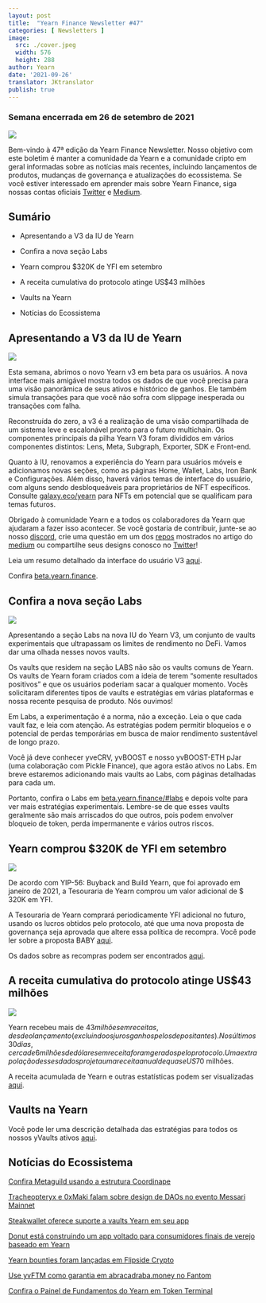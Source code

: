 ```yaml
---
layout: post
title:  "Yearn Finance Newsletter #47"
categories: [ Newsletters ]
image:
  src: ./cover.jpeg
  width: 576
  height: 288
author: Yearn
date: '2021-09-26'
translator: JKtranslator
publish: true
---
```



### Semana encerrada em 26 de setembro de 2021

![](/_posts/_newsletters/Yearn-Finance-Newsletter-47/cover.jpeg?w=880&h=440)

Bem-vindo à 47ª edição da Yearn Finance Newsletter. Nosso objetivo com este boletim é manter a comunidade da Yearn e a comunidade cripto em geral informadas sobre as notícias mais recentes, incluindo lançamentos de produtos, mudanças de governança e atualizações do ecossistema. Se você estiver interessado em aprender mais sobre Yearn Finance, siga nossas contas oficiais [Twitter](https://twitter.com/iearnfinance) e [Medium](https://medium.com/iearn).

## Sumário

- Apresentando a V3 da IU de Yearn

- Confira a nova seção Labs

- Yearn comprou $320K de YFI em setembro

- A receita cumulativa do protocolo atinge US$43 milhões

- Vaults na Yearn

- Notícias do Ecossistema


## Apresentando a V3 da IU de Yearn

![](/_posts/_newsletters/Yearn-Finance-Newsletter-47/image2.jpg)

Esta semana, abrimos o novo Yearn v3 em beta para os usuários. A nova interface mais amigável mostra todos os dados de que você precisa para uma visão panorâmica de seus ativos e histórico de ganhos. Ele também simula transações para que você não sofra com slippage inesperada ou transações com falha.

Reconstruída do zero, a v3 é a realização de uma visão compartilhada de um sistema leve e escalonável pronto para o futuro multichain. Os componentes principais da pilha Yearn V3 foram divididos em vários componentes distintos: Lens, Meta, Subgraph, Exporter, SDK e Front-end.

Quanto à IU, renovamos a experiência do Yearn para usuários móveis e adicionamos novas seções, como as páginas Home, Wallet, Labs, Iron Bank e Configurações. Além disso, haverá vários temas de interface do usuário, com alguns sendo desbloqueáveis para proprietários de NFT específicos. Consulte [galaxy.eco/yearn](https://galaxy.eco/yearn) para NFTs em potencial que se qualificam para temas futuros.

Obrigado à comunidade Yearn e a todos os colaboradores da Yearn que ajudaram a fazer isso acontecer. Se você gostaria de contribuir, junte-se ao nosso [discord](https://discord.gg/8rF374XkXy), crie uma questão em um dos [repos](https://github.com/yearn) mostrados no artigo do [medium](https://medium.com/iearn/yearn-ui-v3-0-a194355bdb1f) ou compartilhe seus designs conosco no [Twitter](https://twitter.com/iearnfinance)!

Leia um resumo detalhado da interface do usuário V3 [aqui](https://medium.com/iearn/yearn-ui-v3-0-a194355bdb1f).

Confira [beta.yearn.finance](https://beta.yearn.finance/).

## Confira a nova seção Labs

![](/_posts/_newsletters/Yearn-Finance-Newsletter-47/image3.jpg)

Apresentando a seção Labs na nova IU do Yearn V3, um conjunto de vaults experimentais que ultrapassam os limites de rendimento no DeFi. Vamos dar uma olhada nesses novos vaults.

Os vaults que residem na seção LABS não são os vaults comuns de Yearn. Os vaults de Yearn foram criados com a ideia de terem “somente resultados positivos” e que os usuários poderiam sacar a qualquer momento. Vocês solicitaram diferentes tipos de vaults e estratégias em várias plataformas e nossa recente pesquisa de produto. Nós ouvimos!

Em Labs, a experimentação é a norma, não a exceção. Leia o que cada vault faz, e leia com atenção. As estratégias podem permitir bloqueios e o potencial de perdas temporárias em busca de maior rendimento sustentável de longo prazo.

Você já deve conhecer yveCRV, yvBOOST e nosso yvBOOST-ETH pJar (uma colaboração com Pickle Finance), que agora estão ativos no Labs. Em breve estaremos adicionando mais vaults ao Labs, com páginas detalhadas para cada um.

Portanto, confira o Labs em [beta.yearn.finance/#labs](https://beta.yearn.finance/#/labs) e depois volte para ver mais estratégias experimentais. Lembre-se de que esses vaults geralmente são mais arriscados do que outros, pois podem envolver bloqueio de token, perda impermanente e vários outros riscos.

## Yearn comprou $320K de YFI em setembro

![](/_posts/_newsletters/Yearn-Finance-Newsletter-47/image4.jpg)

De acordo com YIP-56: Buyback and Build Yearn, que foi aprovado em janeiro de 2021, a Tesouraria de Yearn comprou um valor adicional de $ 320K em YFI.

A Tesouraria de Yearn comprará periodicamente YFI adicional no futuro, usando os lucros obtidos pelo protocolo, até que uma nova proposta de governança seja aprovada que altere essa política de recompra. Você pode ler sobre a proposta BABY [aqui](https://snapshot.org/#/yearn/proposal/Qmb6gBzjvgLMazSrQQGVcjutLNdkVyM2Lh6yckMzdoaHWZ).

Os dados sobre as recompras podem ser encontrados [aqui](https://www.yfistats.com/financials/YFIBuybacks.html).

## A receita cumulativa do protocolo atinge US$43 milhões

![](/_posts/_newsletters/Yearn-Finance-Newsletter-47/image5.jpg)

Yearn recebeu mais de $43 milhões em receitas, desde o lançamento (excluindo os juros ganhos pelos depositantes). Nos últimos 30 dias, cerca de 6 milhões de dólares em receita foram gerados pelo protocolo. Uma extrapolação desses dados projeta uma receita anual de quase US$70 milhões.

A receita acumulada de Yearn e outras estatísticas podem ser visualizadas [aqui](https://www.yfistats.com/).

## Vaults na Yearn

Você pode ler uma descrição detalhada das estratégias para todos os nossos yVaults ativos [aqui](https://medium.com/yearn-state-of-the-vaults/the-vaults-at-yearn-9237905ffed3).

## Notícias do Ecossistema

[Confira Metaguild usando a estrutura Coordinape](https://twitter.com/metaguildcom/status/1440368717888557068)

[Tracheopteryx e 0xMaki falam sobre design de DAOs no evento Messari Mainnet](https://twitter.com/MessariCrypto/status/1440412651457110020)

[Steakwallet oferece suporte a vaults Yearn em seu app](https://twitter.com/steakwallet/status/1440734147194994694)

[Donut está construindo um app voltado para consumidores finais de verejo baseado em Yearn](https://twitter.com/bantg/status/1438680337735987209)

[Yearn bounties foram lançadas em Flipside Crypto](https://twitter.com/flipsidecrypto/status/1438613782507446273)

[Use yvFTM como garantia em abracadraba.money no Fantom](https://twitter.com/MIM_Spell/status/1441912161001820161?s=20)

[Confira o Painel de Fundamentos do Yearn em Token Terminal](https://twitter.com/iearnfinance/status/1441179921523507200)
